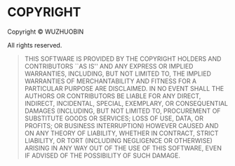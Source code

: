 # COPYRIGHT

Copyright &copy; WUZHUOBIN

All rights reserved.

> THIS SOFTWARE IS PROVIDED BY THE COPYRIGHT HOLDERS AND CONTRIBUTORS ``AS IS''
> AND ANY EXPRESS OR IMPLIED WARRANTIES, INCLUDING, BUT NOT LIMITED TO, THE
> IMPLIED WARRANTIES OF MERCHANTABILITY AND FITNESS FOR A PARTICULAR PURPOSE
> ARE DISCLAIMED. IN NO EVENT SHALL THE AUTHORS OR CONTRIBUTORS BE LIABLE FOR
> ANY DIRECT, INDIRECT, INCIDENTAL, SPECIAL, EXEMPLARY, OR CONSEQUENTIAL
> DAMAGES (INCLUDING, BUT NOT LIMITED TO, PROCUREMENT OF SUBSTITUTE GOODS OR
> SERVICES; LOSS OF USE, DATA, OR PROFITS; OR BUSINESS INTERRUPTION) HOWEVER
> CAUSED AND ON ANY THEORY OF LIABILITY, WHETHER IN CONTRACT, STRICT LIABILITY,
> OR TORT (INCLUDING NEGLIGENCE OR OTHERWISE) ARISING IN ANY WAY OUT OF THE USE
> OF THIS SOFTWARE, EVEN IF ADVISED OF THE POSSIBILITY OF SUCH DAMAGE.
